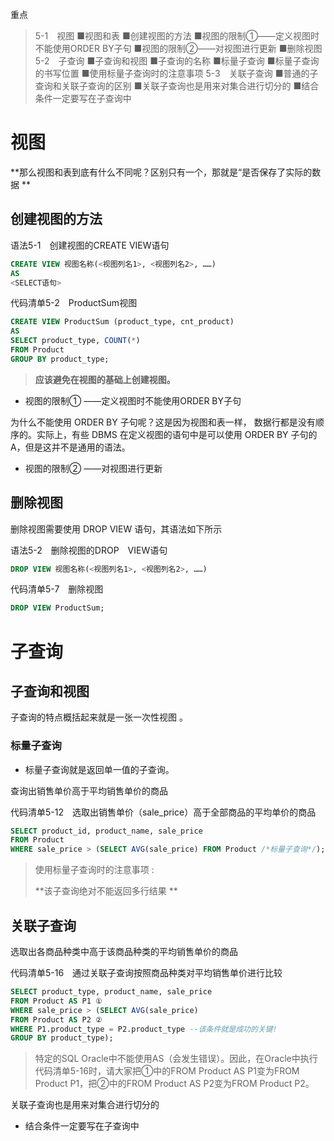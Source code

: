 重点

> 5-1　视图
> ■视图和表
> ■创建视图的方法
> ■视图的限制①——定义视图时不能使用ORDER BY子句
> ■视图的限制②——对视图进行更新
> ■删除视图
> 5-2　子查询
> ■子查询和视图
> ■子查询的名称
> ■标量子查询
> ■标量子查询的书写位置
> ■使用标量子查询时的注意事项
> 5-3　关联子查询
> ■普通的子查询和关联子查询的区别
> ■关联子查询也是用来对集合进行切分的
> ■结合条件一定要写在子查询中  

# 视图  

**那么视图和表到底有什么不同呢？区别只有一个，那就是“是否保存了实际的数据 **

## 创建视图的方法  

语法5-1　创建视图的CREATE VIEW语句  

```sql
CREATE VIEW 视图名称(<视图列名1>, <视图列名2>, ……)
AS
<SELECT语句>
```

代码清单5-2　ProductSum视图  

```sql
CREATE VIEW ProductSum (product_type, cnt_product)
AS
SELECT product_type, COUNT(*)
FROM Product
GROUP BY product_type;
```

> **应该避免在视图的基础上创建视图。**

- 视图的限制① ——定义视图时不能使用ORDER BY子句  

为什么不能使用 ORDER BY 子句呢？这是因为视图和表一样， 数据行都是没有顺序的。实际上，有些 DBMS 在定义视图的语句中是可以使用 ORDER BY 子句的 A，但是这并不是通用的语法。  

- 视图的限制② ——对视图进行更新  



## 删除视图  

删除视图需要使用 DROP VIEW 语句，其语法如下所示  

语法5-2　删除视图的DROP VIEW语句  

```sql
DROP VIEW 视图名称(<视图列名1>, <视图列名2>, ……)
```

代码清单5-7　删除视图  

```sql
DROP VIEW ProductSum;
```



# 子查询

## 子查询和视图  

子查询的特点概括起来就是一张一次性视图 。

### 标量子查询

- 标量子查询就是返回单一值的子查询。

查询出销售单价高于平均销售单价的商品  

代码清单5-12　选取出销售单价（sale_price）高于全部商品的平均单价的商品  

```sql
SELECT product_id, product_name, sale_price
FROM Product
WHERE sale_price > (SELECT AVG(sale_price) FROM Product /*标量子查询*/);
```

> 使用标量子查询时的注意事项  :
>
> **该子查询绝对不能返回多行结果  **

## 关联子查询  

选取出各商品种类中高于该商品种类的平均销售单价的商品  

代码清单5-16　通过关联子查询按照商品种类对平均销售单价进行比较  

```sql
SELECT product_type, product_name, sale_price
FROM Product AS P1 ①
WHERE sale_price > (SELECT AVG(sale_price)
FROM Product AS P2 ②
WHERE P1.product_type = P2.product_type --该条件就是成功的关键!
GROUP BY product_type);
```

> 特定的SQL
> Oracle中不能使用AS（会发生错误）。因此，在Oracle中执行代码清单5-16时，请大家把①中的FROM Product AS P1变为FROM Product P1，把②中的FROM Product AS P2变为FROM Product P2。  

关联子查询也是用来对集合进行切分的 

- 结合条件一定要写在子查询中  